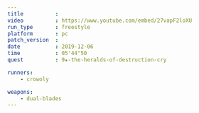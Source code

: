 ```yaml
---
title          :
video          : https://www.youtube.com/embed/27vapF2loXU
run_type       : freestyle
platform       : pc
patch_version  : 
date           : 2019-12-06
time           : 05'44"50
quest          : 9★-the-heralds-of-destruction-cry

runners:
    - crowoly

weapons:
    - dual-blades
---
```

